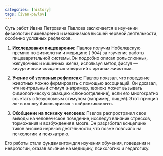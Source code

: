 ```yaml
---
categories: [history]
tags: [ivan-pavlov]
---
```


Суть работ Ивана Петровича Павлова заключается в изучении физиологии пищеварения и механизмов высшей нервной деятельности, особенно условных рефлексов.  

1. **Исследования пищеварения**: Павлов получил Нобелевскую премию по физиологии и медицине (1904) за изучение работы пищеварительной системы. Он подробно описал роль слюнных, желудочных и кишечных желез, используя метод фистул — хирургически созданных отверстий в органах животных.  

2. **Учение об условных рефлексах**: Павлов показал, что поведение животных можно формировать с помощью ассоциаций. Он доказал, что нейтральный стимул (например, звонок) может вызывать физиологическую реакцию (слюноотделение), если его многократно сочетать с безусловным стимулом (например, пищей). Этот принцип лег в основу бихевиоризма и нейропсихологии.  

3. **Обобщение на психику человека**: Павлов распространил свои выводы на человеческое поведение, исследуя влияние стрессов, торможения и возбуждения в мозге. Он разработал концепцию типов высшей нервной деятельности, что позже повлияло на психологию и психиатрию.  

Его работы стали фундаментом для изучения обучения, поведения и неврологии, оказав влияние на медицину, психологию и педагогику.
